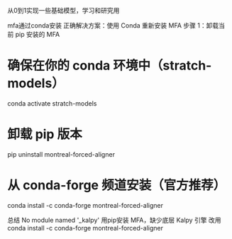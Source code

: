 从0到1实现一些基础模型，学习和研究用

mfa通过conda安装 
正确解决方案：使用 Conda 重新安装 MFA
步骤 1：卸载当前 pip 安装的 MFA
# 确保在你的 conda 环境中（stratch-models）
conda activate stratch-models

# 卸载 pip 版本
pip uninstall montreal-forced-aligner

# 从 conda-forge 频道安装（官方推荐）
conda install -c conda-forge montreal-forced-aligner

总结
No module named '_kalpy'
用pip安装 MFA，缺少底层 Kalpy 引擎
改用 conda install -c conda-forge montreal-forced-aligner

